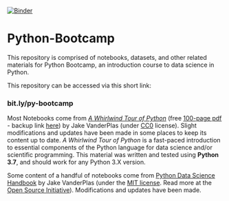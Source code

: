 [![Binder](https://mybinder.org/badge_logo.svg)](https://mybinder.org/v2/gh/soltaniehha/Python-Bootcamp/master)

# Python-Bootcamp
This repository is comprised of notebooks, datasets, and other related materials for Python Bootcamp, an introduction course to data science in Python.

This repository can be accessed via this short link:
### bit.ly/py-bootcamp

Most Notebooks come from [*A Whirlwind Tour of Python*](https://jakevdp.github.io/WhirlwindTourOfPython/) (free [100-page pdf](http://www.oreilly.com/programming/free/files/a-whirlwind-tour-of-python.pdf) - backup link [here](https://drive.google.com/file/d/10dt1dtlZAwgrEW9eQEE428a8IFgRgO3t/view?usp=sharing)) by Jake VanderPlas (under [CC0](https://creativecommons.org/share-your-work/public-domain/cc0/) license). Slight modifications and updates have been made in some places to keep its content up to date. *A Whirlwind Tour of Python* is a fast-paced introduction to essential components of the Python language for data science and/or scientific programming. This material was written and tested using **Python 3.7**, and should work for any Python 3.X version.

Some content of a handful of notebooks come from [Python Data Science Handbook](http://shop.oreilly.com/product/0636920034919.do) by Jake VanderPlas (under the [MIT license](LICENSE-CODE). Read more at the [Open Source Initiative](https://opensource.org/licenses/MIT)). Modifications and updates have been made.
